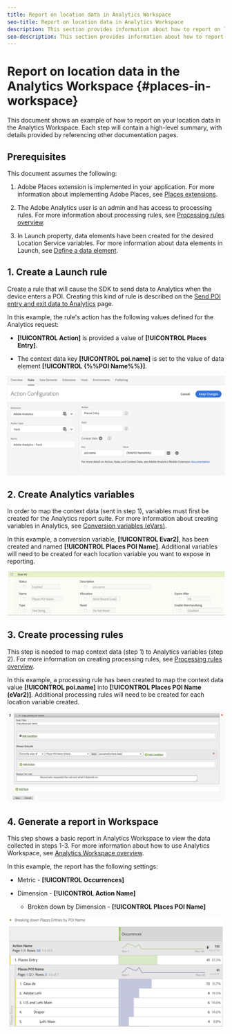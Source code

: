 ```yaml
---
title: Report on location data in Analytics Workspace
seo-title: Report on location data in Analytics Workspace
description: This section provides information about how to report on location data in Analytics Workspace.
seo-description: This section provides information about how to report on location data in Analytics Workspace.
---
```


# Report on location data in the Analytics Workspace {#places-in-workspace}

This document shows an example of how to report on your location data in the Analytics Workspace. Each step will contain a high-level summary, with details provided by referencing other documentation pages. 

## Prerequisites

This document assumes the following:

1. Adobe Places extension is implemented in your application. For more information about implementing Adobe Places, see [Places extensions](/help/places-ext-aep-sdks/places-extension/places-extension.md).

1. The Adobe Analytics user is an admin and has access to processing rules. For more information about processing rules, see [Processing rules overview](https://docs.adobe.com/content/help/en/analytics/admin/admin-tools/processing-rules/processing-rules.html).

1. In Launch property, data elements have been created for the desired Location Service variables. For more information about data elements in Launch, see [Define a data element](/help/use-places-launch-workflow/define-data-elements.md).


## 1. Create a Launch rule

Create a rule that will cause the SDK to send data to Analytics when the device enters a POI. Creating this kind of rule is described on the [Send POI entry and exit data to Analytics](/help/use-places-with-other-solutions/places-adobe-analytics/use-places-adobe-analytics.md) page.

In this example, the rule's action has the following values defined for the Analytics request:

* **[!UICONTROL Action]** is provided a value of **[!UICONTROL Places Entry]**.

* The context data key **[!UICONTROL poi.name]** is set to the value of data element **[!UICONTROL {%%POI Name%%}]**.

!["set an action"](/help/assets/pt-setAction.png)

## 2. Create Analytics variables

In order to map the context data (sent in step 1), variables must first be created for the Analytics report suite. For more information about creating variables in Analytics, see [Conversion variables \(eVars\)](https://docs.adobe.com/content/help/en/analytics/implementation/analytics-basics/ref-conversion-variables-evar.html).

In this example, a conversion variable, **[!UICONTROL Evar2]**, has been created and named **[!UICONTROL Places POI Name]**. Additional variables will need to be created for each location variable you want to expose in reporting.

!["create an analytics variable"](/help/assets/aa-evar.png)

## 3. Create processing rules

This step is needed to map context data (step 1) to Analytics variables (step 2). For more information on creating processing rules, see [Processing rules overview](https://docs.adobe.com/content/help/en/analytics/admin/admin-tools/processing-rules/processing-rules.html).

In this example, a processing rule has been created to map the context data value **[!UICONTROL poi.name]** into **[!UICONTROL Places POI Name \(eVar2\)]**. Additional processing rules will need to be created for each location variable created.

!["create a processing rule"](/help/assets/aa-processing-rule.png)

## 4. Generate a report in Workspace

This step shows a basic report in Analytics Workspace to view the data collected in steps 1-3. For more information about how to use Analytics Workspace, see [Analytics Workspace overview](https://docs.adobe.com/content/help/en/analytics/analyze/analysis-workspace/analysis-workspace-features.html).

In this example, the report has the following settings:

* Metric - **[!UICONTROL Occurrences]**

* Dimension - **[!UICONTROL Action Name]**

  * Broken down by Dimension - **[!UICONTROL Places POI Name]**

!["create a report in workspace"](/help/assets/aa-workspace.png)
